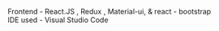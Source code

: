 Frontend - React.JS ,  Redux , Material-ui, & react - bootstrap <br />
IDE used - Visual Studio Code
